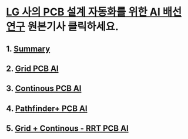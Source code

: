 # [LG 사의 PCB 설계 자동화를 위한 AI 배선 연구](https://www.lgresearch.ai/blog/view?seq=509) 원본기사 클릭하세요.

## 1. [Summary](0.summary.md)
## 2. [Grid PCB AI](1.grid.md) 
## 3. [Continous PCB AI](2.continuous.md)
## 4. [Pathfinder+ PCB AI](3.Pathfinder+.md)
## 5. [Grid + Continous - RRT PCB AI](3.rrt.md)
